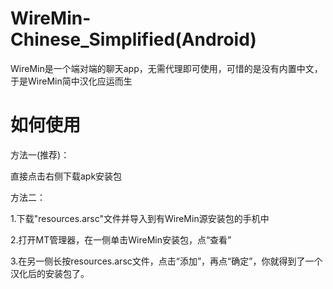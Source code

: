 # WireMin-Chinese_Simplified(Android)
WireMin是一个端对端的聊天app，无需代理即可使用，可惜的是没有内置中文，于是WireMin简中汉化应运而生
# 如何使用
方法一(推荐)：

直接点击右侧下载apk安装包

方法二：

1.下载"resources.arsc"文件并导入到有WireMin源安装包的手机中

2.打开MT管理器，在一侧单击WireMin安装包，点“查看”

3.在另一侧长按resources.arsc文件，点击“添加”，再点“确定”，你就得到了一个汉化后的安装包了。
